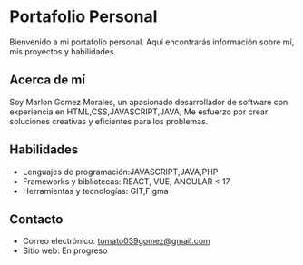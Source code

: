 # Portafolio Personal

Bienvenido a mi portafolio personal. Aquí encontrarás información sobre mí, mis proyectos y habilidades.

## Acerca de mí

Soy Marlon Gomez Morales, un apasionado desarrollador de software con experiencia en HTML,CSS,JAVASCRIPT,JAVA, Me esfuerzo por crear soluciones creativas y eficientes para los problemas.

## Habilidades

- Lenguajes de programación:JAVASCRIPT,JAVA,PHP
- Frameworks y bibliotecas: REACT, VUE, ANGULAR < 17
- Herramientas y tecnologías: GIT,Figma

## Contacto

- Correo electrónico: tomato039gomez@gmail.com
- Sitio web: En progreso


<!--
**Mailoon/Mailoon** is a ✨ _special_ ✨ repository because its `README.md` (this file) appears on your GitHub profile.

Here are some ideas to get you started:

- 🔭 I’m currently working on ...
- 🌱 I’m currently learning ...
- 👯 I’m looking to collaborate on ...
- 🤔 I’m looking for help with ...
- 💬 Ask me about ...
- 📫 How to reach me: ...
- 😄 Pronouns: ...
- ⚡ Fun fact: ...
-->
